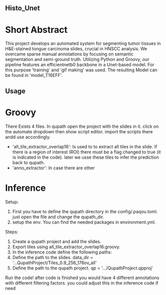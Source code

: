 ## Histo_Unet
# Short Abstract
This project develops an automated system for segmenting tumor tissues in H&E-stained tongue carcinoma slides, crucial in HNSCC analysis. We overcame sparse manual annotations by focusing on semantic segmentation and semi-ground truth. Utilizing Python and Groovy, our pipeline features an efficientnetb0 backbone in a Unet-based model. For this purpose 'training' and 'gif making' was used. The resulting Model can be found in 'model_T16EFF'.

## Usage
# Groovy
There Exists 4 files. In qupath open the project with the slides in it. click on the automate dropdown then show script editor. import the scripts there andd use accordingly.

- 'all_tile_extractor_overlap16': Is used to to extract all tiles in the slide. If there is a region of interest (ROI) there must be a flag changed to true (it is indicated in the code). later we usse these tiles to infer the prediction back to qupath.
- 'anno_extractor': In case there are other 

# Inference 



Setup: 
1. First you have to define the qupath directory in the config/.paqou.toml. just open the file and change the qupath_dir. 
2. setup the env. You can find the needed packages in environment.yml.

Steps:
1. Create a qupath project and add the slides.
2. Export tiles using all_tile_extractor_overlap16.groovy.
3. In the inference code define the following paths:
  1. Define the path to the slides. data_dir = '...QupathProject/Tiles_0.9_256_176ov_all'
  2. Define the path to the qupath project. qp = '.../QupathProject.qpproj'
   
Run the code! after code is finished you would have 4 different annotations with different filtering factors. you could adjust this in the inference code if need
